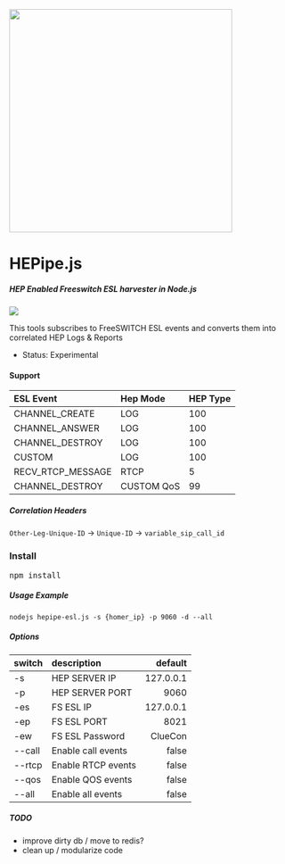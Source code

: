 <img src="https://i.imgur.com/scqdu3p.png" width="400">

# HEPipe.js
##### HEP Enabled Freeswitch ESL harvester in Node.js

<img src="http://i.imgur.com/74Gswvq.gif" />

This tools subscribes to FreeSWITCH ESL events and converts them into correlated HEP Logs & Reports

* Status: Experimental

#### Support

| ESL Event  | Hep Mode | HEP Type  |
|:--|:--|:--|
| CHANNEL_CREATE | LOG | 100 |
| CHANNEL_ANSWER | LOG | 100 |
| CHANNEL_DESTROY | LOG | 100 | 
| CUSTOM | LOG | 100 | 
| RECV_RTCP_MESSAGE | RTCP | 5 | 
| CHANNEL_DESTROY | CUSTOM QoS | 99 |

##### Correlation Headers

```Other-Leg-Unique-ID``` -> ```Unique-ID``` -> ```variable_sip_call_id```



### Install
<pre>
npm install
</pre>

##### Usage Example
```
nodejs hepipe-esl.js -s {homer_ip} -p 9060 -d --all
``` 
##### Options

| switch  | description  | default |
|:--|:--|--:|
| -s | HEP SERVER IP | 127.0.0.1 |
| -p | HEP SERVER PORT | 9060 |
| -es| FS ESL IP | 127.0.0.1 |
| -ep| FS ESL PORT | 8021 |
| -ew| FS ESL Password | ClueCon |
|--call| Enable call events| false|
|--rtcp| Enable RTCP events| false|
|--qos| Enable QOS events| false|
|--all| Enable all events| false|



##### TODO

* improve dirty db / move to redis?
* clean up / modularize code
